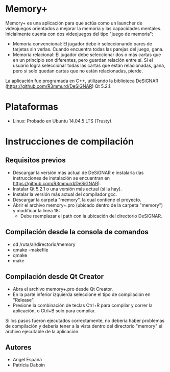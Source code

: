 # Memory+
Memory+ es una aplicación para que actúa como un launcher de videojuegos orientados a mejorar la memoria y las capacidades mentales. Inicialmente cuenta con dos videojuegos del tipo "juego de memoria":

- Memoria convencional: El jugador debe ir seleccionando pares de tarjetas sin verlas. Cuando encuentra todas las parejas del juego, gana.
- Memoria relacional: El jugador debe seleccionar dos o más cartas que en un principio son diferentes, pero guardan relación entre sí. Si el usuario logra seleccionar todas las cartas que están relacionadas, gana, pero si solo quedan cartas que no están relacionadas, pierde.

La aplicación fue programada en C++, utilizando la biblioteca DeSiGNAR (https://github.com/R3mmurd/DeSiGNAR) Qt 5.2.1.

# Plataformas
- Linux: Probado en Ubuntu 14.04.5 LTS (Trusty).

# Instrucciones de compilación

## Requisitos previos
- Descargar la versión más actual de DeSiGNAR e instalarla (las instrucciones de instalación se encuentran en https://github.com/R3mmurd/DeSiGNAR).
- Instalar Qt 5.2.1 o una versión más actual (si la hay).
- Instalar la versión más actual del compilador gcc.
- Descargar la carpeta "memory", la cual contiene el proyecto.
- Abrir el archivo memory+.pro (ubicado dentro de la carpeta "memory") y modificar la línea 18:
  - Debe reemplazar el path con la ubicación del directorio DeSiGNAR.

## Compilación desde la consola de comandos

- cd /ruta/al/directorio/memory
- qmake -makefile
- qmake
- make

## Compilación desde Qt Creator

- Abra el archivo memory+.pro desde Qt Creator.
- En la parte inferior izquierda seleccione el tipo de compilación en "Release".
- Presione la combinación de teclas Ctrl+R para compilar y correr la aplicación, o Ctrl+B solo para compilar.

Si los pasos fueron ejecutados correctamente, no debería haber problemas de compilación y debería tener a la vista dentro del directorio "memory" el archivo ejecutable de la aplicación.

## Autores
- Angel España
- Patricia Daboin
